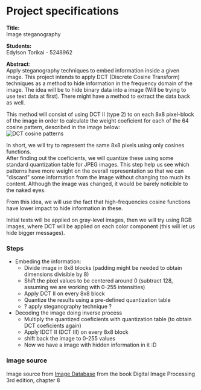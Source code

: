 # Project specifications
**Title:**  
Image steganography  

**Students:**  
Edylson Torikai - 5248962  

**Abstract**:  
Apply steganography techniques to embed information inside a given image. This project intends to apply DCT (Discrete Cosine Transform) techniques as a method to hide information in the frequency domain of the image. The idea will be to hide binary data into a image (Will be trying to use text data at first). There might have a method to extract the data back as well.  
  
This method will consist of using DCT II (type 2) to on each 8x8 pixel-block of the image in order to calculate the weight coeficient for each of the 64 cosine pattern, described in the image below:  
![DCT cosine patterns](https://upload.wikimedia.org/wikipedia/commons/2/23/Dctjpeg.png)
  
In short, we will try to represent the same 8x8 pixels using only cosines functions.  
After finding out the coeficients, we will quantize these using some standard quantization table for JPEG images. This step help us see which patterns have more weight on the overall representation so that we can "discard" some information from the image without changing too much its content. Although the image was changed, it would be barely noticible to the naked eyes.  

From this idea, we will use the fact that high-frequencies cosine functions have lower impact to hide information in these.

Initial tests will be applied on gray-level images, then we will try using RGB images, where DCT will be applied on each color component (this will let us hide bigger messages).

### Steps
- Embeding the information:
    - Divide image in 8x8 blocks (padding might be needed to obtain dimensions divisible by 8)
    - Shift the pixel values to be centered around 0 (subtract 128, assuming we are working with 0-255 intensities)
    - Apply DCT II on every 8x8 block
    - Quantize the results using a pre-defined quantization table
    - ? apply steganography technique ?
- Decoding the image doing inverse process
    - Multiply the quantized coeficients with quantization table (to obtain DCT coeficients again)
    - Apply IDCT II (DCT III) on every 8x8 block
    - shift back the image to 0-255 values
    - Now we have a image with hidden information in it :D

### Image source
Image source from [Image Database](http://www.imageprocessingplace.com/DIP-3E/dip3e_book_images_downloads.htm) from the book Digital Image Processing 3rd edition, chapter 8